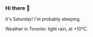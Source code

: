 ### Hi there :wave:

It's Saturday! I'm probably sleeping.

Weather in Toronto: light rain, at +10°C.
